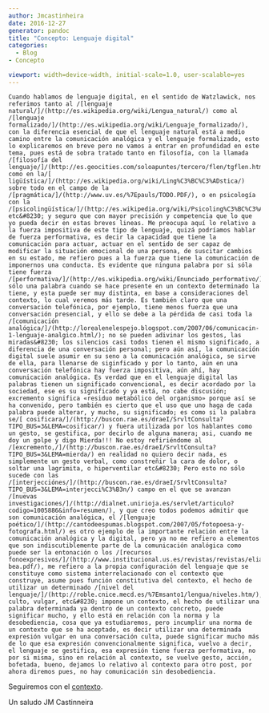 ```yaml
---
author: Jmcastinheira
date: 2016-12-27
generator: pandoc
title: "Concepto: Lenguaje digital"
categories:
  - Blog
- Concepto

viewport: width=device-width, initial-scale=1.0, user-scalable=yes
---
```




<div>

<div>

    Cuando hablamos de lenguaje digital, en el sentido de Watzlawick, nos referimos tanto al /[lenguaje natural/]/(http://es.wikipedia.org/wiki/Lengua_natural/) como al /[lenguaje formalizado/]/(http://es.wikipedia.org/wiki/Lenguaje_formalizado/), con la diferencia esencial de que el lenguaje natural está a medio camino entre la comunicación analógica y el lenguaje formalizado, esto lo explicaremos en breve pero no vamos a entrar en profundidad en este tema, pues está de sobra tratado tanto en filosofía, con la llamada /[filosofía del lenguaje/]/(http://es.geocities.com/soloapuntes/tercero/flen/tgflen.html/) como en la/[ ligüística/]/(http://es.wikipedia.org/wiki/Ling%C3%BC%C3%ADstica/) sobre todo en el campo de la /[pragmática/]/(http://www.uv.es/%7Epauls/TODO.PDF/), o en psicología con la /[psicolingüística/]/(http://es.wikipedia.org/wiki/Psicoling%C3%BC%C3%ADstica/) etc&#8230; y seguro que con mayor precisión y competencia que lo que yo pueda decir en estas breves lineas. Me preocupa aquí lo relativo a la fuerza impositiva de este tipo de lenguaje, quizá podríamos hablar de fuerza performativa, es decir la capacidad que tiene la comunicación para actuar, actuar en el sentido de ser capaz de modificar la situación emocional de una persona, de suscitar cambios en su estado, me refiero pues a la fuerza que tiene la comunicación de imponernos una conducta. Es evidente que ninguna palabra por si sóla tiene fuerza /[performativa/]/(http://es.wikipedia.org/wiki/Enunciado_performativo/), sólo una palabra cuando se hace presente en un contexto determinado la tiene, y esta puede ser muy distinta, en base a consideraciones del contexto, lo cual veremos más tarde. Es también claro que una conversación telefónica, por ejemplo, tiene menos fuerza que una conversación presencial, y ello se debe a la pérdida de casi toda la /[comunicación analógica/]/(http://lorealenelespejo.blogspot.com/2007/06/comunicacin-1-lenguaje-analgico.html/); no se pueden adivinar los gestos, las miradas&#8230; los silencios casi todos tienen el mismo significado, a diferencia de una conversación personal; pero aún así, la comunicación digital suele asumir en su seno a la comunicación analógica, se sirve de ella, para llenarse de siginficado y por lo tanto, aún en una conversación telefónica hay fuerza impositiva, aún ahí, hay comunicación analógica. Es verdad que en el lenguaje digital las palabras tienen un significado convencional, es decir acordado por la sociedad, ese es su significado y ya está, no cabe discusión; excremento significa «residuo metabólico del organismo» porque así se ha convenido, pero también es cierto que el uso que uno haga de cada palabra puede alterar, y mucho, su significado; es como si la palabra se/[ cosificara/]/(http://buscon.rae.es/draeI/SrvltConsulta?TIPO_BUS=3&LEMA=cosificar/) y fuera utilizada por los hablantes como un gesto, se gestifica, por decirlo de alguna manera; asi, cuando me doy un golpe y digo Mierda!!! No estoy refiriéndome al /[excremento,/]/(http://buscon.rae.es/draeI/SrvltConsulta?TIPO_BUS=3&LEMA=mierda/) en realidad no quiero decir nada, es simplemente un gesto verbal, como constreñir la cara de dolor, o soltar una lagrimita, o hiperventilar etc&#8230; Pero esto no sólo sucede con las /[interjecciónes/]/(http://buscon.rae.es/draeI/SrvltConsulta?TIPO_BUS=3&LEMA=interjecci%C3%B3n/) campo en el que se avanzan /[nuevas investigaciones/]/(http://dialnet.unirioja.es/servlet/articulo?codigo=1005886&info=resumen/), y que creo todos podemos admitir que son comunicación analógica, el /[lenguaje poético/]/(http://cantodeespumas.blogspot.com/2007/05/fotopoesa-y-fotografa.html/) es otro ejemplo de la importante relación entre la comunicación analógica y la digital, pero ya no me refiero a elementos que son indiscutiblemente parte de la comunicación analógica como puede ser la entonación o los /[recursos fonoexpresivos/]/(http://www.institucional.us.es/revistas/revistas/elia/pdf/1/7-bea.pdf/), me refiero a la propia configuración del lenguaje que se constituye como sistema interrelacionado con el contexto que construye, asume pues función constitutiva del contexto, el hecho de utilizar un determinado /[nivel del lenguaje/]/(http://roble.cnice.mecd.es/%7Emsanto1/lengua/niveles.htm/), culto, vulgar, etc&#8230; impone un contexto, el hecho de utilizar una palabra determinada ya dentro de un contexto concreto, puede significar mucho, y ello está en relación con la norma y la desobediencia, cosa que ya estudiaremos, pero incumplir una norma de un contexto que se ha aceptado, es decir utilizar una determinada expresión vulgar en una conversación culta, puede significar mucho más de lo que esa expresión convencionalmente significa, vuelvo a decir, el lenguaje se gestifica, esa expresión tiene fuerza performativa, no por si misma, sino en relación al contexto, se vuelve gesto, acción, bofetada, bueno, dejamos lo relativo al contexto para otro post, por ahora diremos pues, no hay comunicación sin desobediencia.



Seguiremos con el
[contexto](http://lorealenelespejo.blogspot.com/2007/09/contexto.html).



Un saludo JM Castinneira
